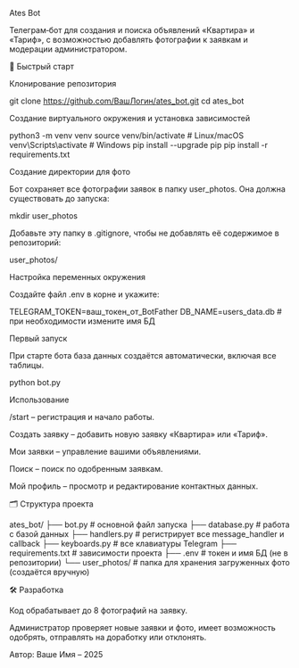 Ates Bot

Телеграм‑бот для создания и поиска объявлений «Квартира» и «Тариф», с возможностью добавлять фотографии к заявкам и модерации администратором.

🚀 Быстрый старт

Клонирование репозитория

git clone https://github.com/ВашЛогин/ates_bot.git
cd ates_bot

Создание виртуального окружения и установка зависимостей

python3 -m venv venv
source venv/bin/activate    # Linux/macOS
venv\Scripts\activate     # Windows
pip install --upgrade pip
pip install -r requirements.txt

Создание директории для фото

Бот сохраняет все фотографии заявок в папку user_photos. Она должна существовать до запуска:

mkdir user_photos

Добавьте эту папку в .gitignore, чтобы не добавлять её содержимое в репозиторий:

user_photos/

Настройка переменных окружения

Создайте файл .env в корне и укажите:

TELEGRAM_TOKEN=ваш_токен_от_BotFather
DB_NAME=users_data.db      # при необходимости измените имя БД

Первый запуск

При старте бота база данных создаётся автоматически, включая все таблицы.

python bot.py

Использование

/start – регистрация и начало работы.

Создать заявку – добавить новую заявку «Квартира» или «Тариф».

Мои заявки – управление вашими объявлениями.

Поиск – поиск по одобренным заявкам.

Мой профиль – просмотр и редактирование контактных данных.

🗂 Структура проекта

ates_bot/
├── bot.py             # основной файл запуска
├── database.py        # работа с базой данных
├── handlers.py        # регистрирует все message_handler и callback
├── keyboards.py       # все клавиатуры Telegram
├── requirements.txt   # зависимости проекта
├── .env               # токен и имя БД (не в репозитории)
└── user_photos/       # папка для хранения загруженных фото (создаётся вручную)

🛠 Разработка

Код обрабатывает до 8 фотографий на заявку.

Администратор проверяет новые заявки и фото, имеет возможность одобрять, отправлять на доработку или отклонять.

Автор: Ваше Имя – 2025

